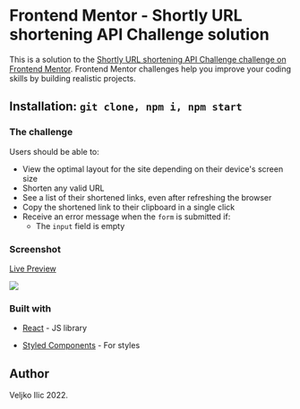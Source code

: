 # Frontend Mentor - Shortly URL shortening API Challenge solution

This is a solution to the [Shortly URL shortening API Challenge challenge on Frontend Mentor](https://www.frontendmentor.io/challenges/url-shortening-api-landing-page-2ce3ob-G). Frontend Mentor challenges help you improve your coding skills by building realistic projects. 

## Installation: ```git clone, npm i, npm start```


### The challenge

Users should be able to:

- View the optimal layout for the site depending on their device's screen size
- Shorten any valid URL
- See a list of their shortened links, even after refreshing the browser
- Copy the shortened link to their clipboard in a single click
- Receive an error message when the `form` is submitted if:
  - The `input` field is empty

### Screenshot

[Live Preview](https://veljkoilic.github.io/url-shorten/)

<img src='https://res.cloudinary.com/dz209s6jk/image/upload/q_auto:good,w_900/Challenges/tybadwn9wwcc10hug3sn.jpg'/>
  

### Built with


- [React](https://reactjs.org/) - JS library

- [Styled Components](https://styled-components.com/) - For styles

    


## Author

Veljko Ilic 2022.
